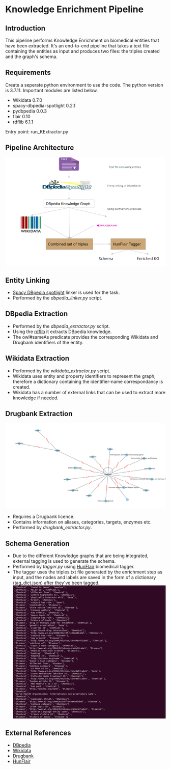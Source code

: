 # Knowledge Enrichment Pipeline


## Introduction
This pipeline performs Knowledge Enrichment on biomedical entities that have been extracted. It's an end-to-end pipeline that takes a text file containing the entities as input and produces two files: the triples created and the graph's schema. 

## Requirements
Create a seperate python environment to use the code. The python version is 3.7.11. Important modules are listed below.

- Wikidata 0.7.0
- spacy-dbpedia-spotlight 0.2.1
- pydbpedia 0.0.3
- flair 0.10
- rdflib 6.1.1

Entry point: run_KExtractor.py

## Pipeline Architecture
![Pipeline](/Images/pipeline.PNG)

## Entity Linking
- [Spacy DBpedia spotlight](https://pypi.org/project/spacy-dbpedia-spotlight/) linker is used for the task.
- Performed by the *dbpedia_linker.py* script.

## DBpedia Extraction
- Performed by the *dbpedia_extractor.py* script.
- Using the [rdflib](https://github.com/RDFLib/rdflib) it extracts DBpedia knowledge.
- The owl#sameAs predicate provides the corresponding Wikidata and Drugbank identifiers of the entity.

## Wikidata Extraction
- Performed by the *wikidata_extractor.py* script.
- Wikidata uses entity and property identifiers to represent the graph, therefore a dictionary containing the identifier-name correspondancy is created.
- Wikidata has a number of external links that can be used to extract more knowledge if needed. 

## Drugbank Extraction
![Drugbank Sample Graph](/Images/Abarelix.png)
- Requires a Drugbank licence.
- Contains information on aliases, categories, targets, enzymes etc.
- Performed by *drugbank_extractor.py*. 

## Schema Generation
- Due to the different Knowledge graphs that are being integrated, external tagging is used to generate the schema.
- Performed by *tagger.py* using [HunFlair](https://github.com/flairNLP/flair/blob/master/resources/docs/HUNFLAIR.md) biomedical tagger.
- The tagger uses the triples.txt file generated by the enrichment step as input, and the nodes and labels are saved in the form of a dictionary (tag_dict.json) after they've been tagged. 
![Sample Schema](/Images/ss.png)



## External References

- [DBpedia](https://www.dbpedia.org)
- [Wikidata](https://www.wikidata.org/wiki/Wikidata:Main_Page)
- [Drugbank](https://go.drugbank.com/)
- [HunFlair](https://github.com/flairNLP/flair/blob/master/resources/docs/HUNFLAIR.md)





